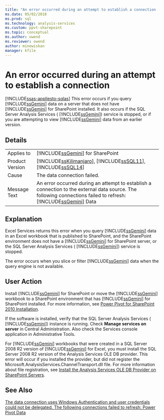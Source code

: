 ```yaml
---
title: "An error occurred during an attempt to establish a connection | Microsoft Docs"
ms.date: 05/02/2018
ms.prod: sql
ms.technology: analysis-services
ms.custom: ppvt-sharepoint
ms.topic: conceptual
ms.author: owend
ms.reviewer: owend
author: minewiskan
manager: kfile
---
```

# An error occurred during an attempt to establish a connection
[!INCLUDE[ssas-appliesto-sqlas](../../includes/ssas-appliesto-sqlas.md)]
  This error occurs if you query [!INCLUDE[ssGemini](../../includes/ssgemini-md.md)] data on a server that does not have [!INCLUDE[ssGemini](../../includes/ssgemini-md.md)] for SharePoint installed. It also occurs if the SQL Server Analysis Services ( [!INCLUDE[ssGemini](../../includes/ssgemini-md.md)]) service is stopped, or if you are attempting to view [!INCLUDE[ssGemini](../../includes/ssgemini-md.md)] data from an earlier version.  
  
## Details  
  
|||  
|-|-|  
|Applies to|[!INCLUDE[ssGemini](../../includes/ssgemini-md.md)] for SharePoint|  
|Product Version|[!INCLUDE[ssKilimanjaro](../../includes/sskilimanjaro-md.md)], [!INCLUDE[ssSQL11](../../includes/sssql11-md.md)], [!INCLUDE[ssSQL14](../../includes/sssql14-md.md)]|  
|Cause|The data connection failed.|  
|Message Text|An error occurred during an attempt to establish a connection to the external data source. The following connections failed to refresh: [!INCLUDE[ssGemini](../../includes/ssgemini-md.md)] Data|  
  
## Explanation  
 Excel Services returns this error when you query [!INCLUDE[ssGemini](../../includes/ssgemini-md.md)] data in an Excel workbook that is published to SharePoint, and the SharePoint environment does not have a [!INCLUDE[ssGemini](../../includes/ssgemini-md.md)] for SharePoint server, or the SQL Server Analysis Services ( [!INCLUDE[ssGemini](../../includes/ssgemini-md.md)]) service is stopped.  
  
 The error occurs when you slice or filter [!INCLUDE[ssGemini](../../includes/ssgemini-md.md)] data when the query engine is not available.  
  
## User Action  
 Install [!INCLUDE[ssGemini](../../includes/ssgemini-md.md)] for SharePoint or move the [!INCLUDE[ssGemini](../../includes/ssgemini-md.md)] workbook to a SharePoint environment that has [!INCLUDE[ssGemini](../../includes/ssgemini-md.md)] for SharePoint installed. For more information, see [Power Pivot for SharePoint 2010 Installation](https://msdn.microsoft.com/8d47dde7-c941-4280-a934-e2fe3f9a938f).  
  
 If the software is installed, verify that the SQL Server Analysis Services ( [!INCLUDE[ssGemini](../../includes/ssgemini-md.md)]) instance is running. Check **Manage services on server** in Central Administration. Also check the Services console application in Administrative Tools.  
  
 For [!INCLUDE[ssGemini](../../includes/ssgemini-md.md)] workbooks that were created in a SQL Server 2008 R2 version of [!INCLUDE[ssGemini](../../includes/ssgemini-md.md)] for Excel, you must install the SQL Server 2008 R2 version of the Analysis Services OLE DB provider. This error will occur if you installed the provider, but did not register the Microsoft.AnalysisServices.ChannelTransport.dll file. For more information about file registration, see [Install the Analysis Services OLE DB Provider on SharePoint Servers](https://msdn.microsoft.com/2c62daf9-1f2d-4508-a497-af62360ee859).  
  
## See Also  
 [The data connection uses Windows Authentication and user credentials could not be delegated. The following connections failed to refresh: Power Pivot Data](../../analysis-services/power-pivot-sharepoint/the-data-connection-user-could-not-be-delegated.md)  
  
  
